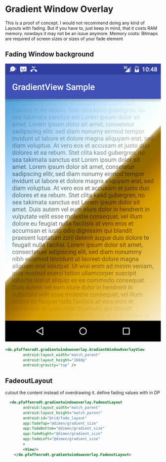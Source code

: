 # Gradient Window Overlay

This is a proof of concept. I would not recommend doing any kind of Layouts with fading.
But if you have to, just keep in mind, that it costs RAM memory. nowdays it may not be an issue anymore.
Memory costs: Bitmaps are required of screen sizes or sizes of your fade element

## Fading Window background

![sample](/sample.png)

```xml
<de.pfaffenrodt.gradientwindowoverlay.GradientWindowOverlayView
        android:layout_width="match_parent"
        android:layout_height="160dp"
        android:gravity="top" />
```


## FadeoutLayout
cutout the content instead of overdrawing it.
define fading values with in DP

```xml
  <de.pfaffenrodt.gradientwindowoverlay.FadeoutLayout
        android:layout_width="match_parent"
        android:layout_height="match_parent"
        android:id="@+id/fade_layout"
        app:fadeTop="@dimen/gradient_size"
        app:fadeBottom="@dimen/gradient_size"
        app:fadeRight="@dimen/gradient_size"
        app:fadeLeft="@dimen/gradient_size"
        >
        <View/>
    </de.pfaffenrodt.gradientwindowoverlay.FadeoutLayout>
```